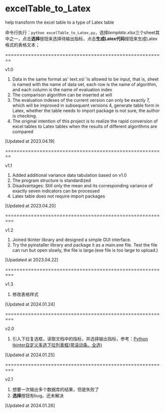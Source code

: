 # excelTable_to_Latex
help transform the excel table to a type of Latex table

命令行执行：``python excelTable_to_Latex.py``，选择*template.xlsx*三个sheet其中之一，点击**选择**按钮来选择待输出指标，点击**生成Latex代码**按钮来生成Latex格式的表格文本；

========================================================

v1.0
1. Data in the same format as' text.xsl 'is allowed to be input, that is, sheet is named with the name of data set, each row is the name of algorithm, and each column is the name of evaluation index
2. The comparison algorithm can be inserted at will
3. The evaluation indexes of the current version can only be exactly 7, which will be improved in subsequent versions
4, generate table form in Latex, whether the table needs to import package is not sure, the author is checking.
5. The original intention of this project is to realize the rapid conversion of excel tables to Latex tables when the results of different algorithms are compared

[Updated at 2023.04.19]

========================================================

v1.1
1. Added additional variance data tabulation based on v1.0
2. The program structure is standardized
3. Disadvantages: Still only the mean and its corresponding variance of exactly seven indicators can be processed
4. Latex table does not require import packages

[Updated at 2023.04.20]

=========================================================

v1.2
1. Joined tkinter library and designed a simple GUI interface.
2. Try the pyinstaller library and package it as a main.exe file. Test the file can run but open slowly, the file is large.(exe file is too large to upload.)

[Upadated at 2023.04.22]

=========================================================

v1.3
1. 修改表格样式

[Updated at 2024.01.24]

=========================================================

v2.0
1. 引入下拉复选框，读取文档中的指标，并选择输出指标，参考：[Python tkinter自定义多选下拉列表框(带滚动条、全选)](https://blog.csdn.net/darren922/article/details/132985878)

[Updated at 2024.01.25]

=========================================================

v2.1
1. 想要一次输出多个数据库的结果，但是失败了
2. **选择**按钮有bug，还未解决

[Updated at 2024.01.26]
